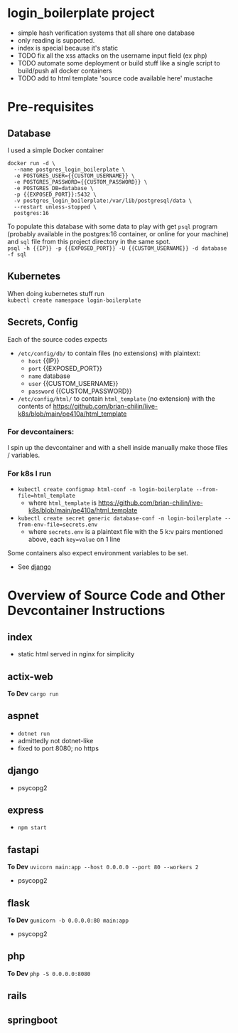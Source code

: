 # login_boilerplate project
- simple hash verification systems that all share one database
- only reading is supported.
- index is special because it's static
- TODO fix all the xss attacks on the username input field (ex php)
- TODO automate some deployment or build stuff like a single script to build/push all docker containers
- TODO add to html template 'source code available here' mustache

# Pre-requisites
## Database
I used a simple Docker container
```
docker run -d \
  --name postgres_login_boilerplate \
  -e POSTGRES_USER={{CUSTOM_USERNAME}} \
  -e POSTGRES_PASSWORD={{CUSTOM_PASSWORD}} \
  -e POSTGRES_DB=database \
  -p {{EXPOSED_PORT}}:5432 \
  -v postgres_login_boilerplate:/var/lib/postgresql/data \
  --restart unless-stopped \
  postgres:16
```
To populate this database with some data to play with get `psql` program (probably available in the postgres:16 container, or online for your machine) and `sql` file from this project directory in the same spot.  
`psql -h {{IP}} -p {{EXPOSED_PORT}} -U {{CUSTOM_USERNAME}} -d database -f sql`

## Kubernetes
When doing kubernetes stuff run  
`kubectl create namespace login-boilerplate`

## Secrets, Config
Each of the source codes expects 
- `/etc/config/db/` to contain files (no extensions) with plaintext:
  - `host` {{IP}}
  - `port` {{EXPOSED_PORT}}
  - `name` database
  - `user` {{CUSTOM_USERNAME}}
  - `password` {{CUSTOM_PASSWORD}}
- `/etc/config/html/` to contain `html_template` (no extension) with the contents of https://github.com/brian-chilin/live-k8s/blob/main/pe410a/html_template  
### For devcontainers:
I spin up the devcontainer and with a shell inside manually make those files / variables.  
### For k8s I run  
- `kubectl create configmap html-conf -n login-boilerplate --from-file=html_template`
  - where `html_template` is https://github.com/brian-chilin/live-k8s/blob/main/pe410a/html_template
- `kubectl create secret generic database-conf -n login-boilerplate --from-env-file=secrets.env`
  - where `secrets.env` is a plaintext file with the 5 k:v pairs mentioned above, each `key=value` on 1 line  

Some containers also expect environment variables to be set.  
- See [django](##django)

# Overview of Source Code and Other Devcontainer Instructions

## index
- static html served in nginx for simplicity

## actix-web
**To Dev** `cargo run`

## aspnet
- `dotnet run`
- admittedly not dotnet-like
- fixed to port 8080; no https

## django
<!-- - requires environment variable `DJANGO_SECRET_KEY` to be set
  - In devcontainers `export DJANGO_SECRET_KEY="value"` works
  - TODO k8s? -->
- psycopg2

## express
- `npm start`

## fastapi
**To Dev** `uvicorn main:app --host 0.0.0.0 --port 80 --workers 2`
- psycopg2

## flask
**To Dev** `gunicorn -b 0.0.0.0:80 main:app`
- psycopg2

## php
**To Dev** `php -S 0.0.0.0:8080`

## rails

## springboot
